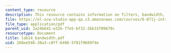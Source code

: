 ```yaml
---
content_type: resource
description: This resource contains information on filters, bandwidth, and Q factor.
file: https://ol-ocw-studio-app-qa.s3.amazonaws.com/courses/6-071j-introduction-to-electronics-signals-and-measurement-spring-2006/268ee54638a3c0ff64665f81f9689f4e_lab14_bandwidth.pdf
file_type: application/pdf
parent_uid: 2a24b641-e32b-77e5-bf32-2bb33f09679c
resourcetype: Document
title: lab14_bandwidth.pdf
uid: 268ee546-38a3-c0ff-6466-5f81f9689f4e
---
```

